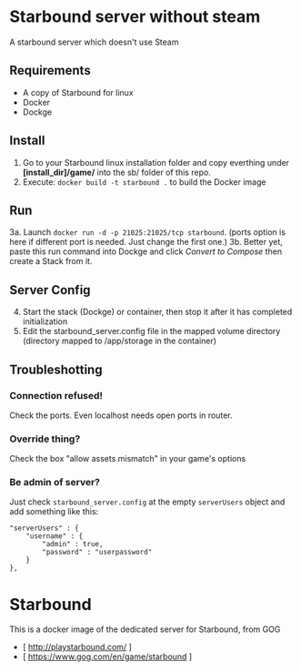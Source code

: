 # Starbound server without steam
A starbound server which doesn't use Steam

## Requirements
- A copy of Starbound for linux
- Docker
- Dockge

## Install
1. Go to your Starbound linux installation folder and copy everthing under **[install_dir]/game/** into the sb/ folder of this repo.
2. Execute: `docker build -t starbound .` to build the Docker image

## Run
3a. Launch `docker run -d -p 21025:21025/tcp starbound`. (ports option is here if different port is needed. Just change the first one.)
3b. Better yet, paste this run command into Dockge and click *Convert to Compose* then create a Stack from it.

## Server Config
4. Start the stack (Dockge) or container, then stop it after it has completed initialization
5. Edit the starbound_server.config file in the mapped volume directory (directory mapped to /app/storage in the container)

## Troubleshotting
### Connection refused!
Check the ports. Even localhost needs open ports in router.

### Override thing?
Check the box "allow assets mismatch" in your game's options

### Be admin of server?
Just check `starbound_server.config` at the empty `serverUsers` object and add something like this:
```
"serverUsers" : {
    "username" : {
        "admin" : true,
        "password" : "userpassword"
    }
},
```


# Starbound

This is a docker image of the dedicated server for Starbound, from GOG

* [ http://playstarbound.com/ ]
* [ https://www.gog.com/en/game/starbound ]




